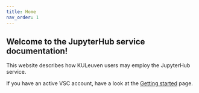 ```yaml
---
title: Home
nav_order: 1
---
```


## Welcome to the JupyterHub service documentation!

This website describes how KULeuven users may employ the JupyterHub service.

If you have an active VSC account, have a look at the [Getting started](
./getting_started) page.

